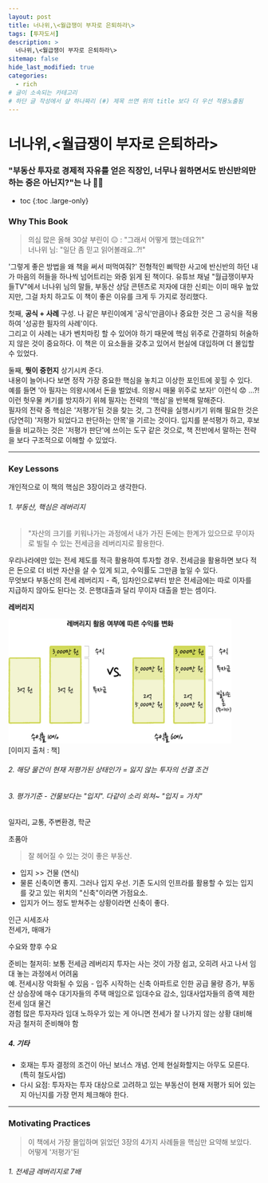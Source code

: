 ```yaml
---
layout: post
title: 너나위,\<월급쟁이 부자로 은퇴하라\> 
tags: [투자도서]
description: >
  너나위,\<월급쟁이 부자로 은퇴하라\> 
sitemap: false
hide_last_modified: true
categories:
  - rich
# 글이 소속되는 카테고리  
# 하단 글 작성에서 샾 하나짜리 (#) 제목 쓰면 위의 title 보다 더 우선 적용노출됨  
---
```


# 너나위,\<월급쟁이 부자로 은퇴하라\>  

### "부동산 투자로 경제적 자유를 얻은 직장인, 너무나 원하면서도 반신반의만 하는 중은 아닌지?"는 나 🤚🏼

* toc
{:toc .large-only}

### Why This Book
> 의심 많은 올해 30살 부린이 😑 : "그래서 어떻게 했는데요?!"  
> 너나위 님: "일단 좀 믿고 읽어볼래요..?!"

'그렇게 좋은 방법을 왜 책을 써서 떠먹여줘?' 전형적인 삐딱한 사고에 반신반의 하던 내가 마음의 허들을 하나씩 넘어트리는 와중 읽게 된 책이다. 유튜브 채널 "월급쟁이부자들TV"에서 너나위 님의 말들, 부동산 상담 콘텐츠로 저자에 대한 신뢰는 이미 매우 높았지만, 그걸 차치 하고도 이 책이 좋은 이유를 크게 두 가지로 정리했다.  

첫째, **공식 + 사례** 구성.
나 같은 부린이에게 '공식'만큼이나 중요한 것은 그 공식을 적용하여 '성공한 필자의 사례'이다.  
그리고 이 사례는 내가 벤치마킹 할 수 있어야 하기 때문에 핵심 위주로 간결하되 허술하지 않은 것이 중요하다. 이 책은 이 요소들을 갖추고 있어서 현실에 대입하며 더 몰입할 수 있었다.  

둘째, **뭣이 중헌지** 상기시켜 준다.  
내용이 늘어나다 보면 정작 가장 중요한 핵심을 놓치고 이상한 포인트에 꽂힐 수 있다. 예를 들면 '아 필자는 의왕시에서 돈을 벌었네. 의왕시 매물 위주로 보자!' 이런식 😟 ...?!  이런 헛우물 켜기를 방지하기 위헤 필자는 전략의 '핵심'을 반복해 말해준다.  
필자의 전략 중 핵심은 '저평가'된 것을 찾는 것, 그 전략을 실행시키기 위해 필요한 것은 (당연히) '저평가 되었다고 판단하는 안목'을 기르는 것이다. 입지를 분석평가 하고, 후보들을 비교하는 것은 '저평가 판단'에 쓰이는 도구 같은 것으로, 책 전반에서 말하는 전략을 보다 구조적으로 이해할 수 있었다.  

---

### Key Lessons  
개인적으로 이 책의 핵심은 3장이라고 생각한다.


###### 1. 부동산, 핵심은 레버리지  
> "자산의 크기를 키워나가는 과정에서 내가 가진 돈에는 한계가 있으므로 무이자로 빌릴 수 있는 전세금을 레버리지로 활용한다. 

우리나라에만 있는 전세 제도를 적극 활용하여 투자할 경우. 전세금을 활용하면 보다 적은 돈으로 더 비싼 자산을 살 수 있게 되고, 수익률도 그만큼 높일 수 있다.  
무엇보다 부동산의 전세 레버리지 - 즉, 임차인으로부터 받은 전세금에는 따로 이자를 지급하지 않아도 된다는 것. 은행대출과 달리 무이자 대출을 받는 셈이다.  

**레버리지**

<div class="main_center">
    <div>
      <img src= "/assets/img/wolbu-01.jpeg" style="width: auto; height: 250px;"> 
      <figcaption>[이미지 출처 : 책]</figcaption>
    </div>
</div>


###### 2. 해당 물건이 현재 저평가된 상태인가 = 잃지 않는 투자의 선결 조건  



###### 3. 평가기준 - 건물보다는 "입지". 다같이 소리 외쳐~ "입지 = 가치"  

일자리, 교통, 주변환경, 학군  

초품아 

> 잘 헤어질 수 있는 것이 좋은 부동산.  

* 입지 >> 건물 (연식) 
* 물론 신축이면 좋지. 그러나 입지 우선. 기존 도시의 인프라를 활용할 수 있는 입지를 갖고 있는 위치의 "신축"이라면 가점요소. 
* 입지가 어느 정도 받쳐주는 상황이라면 신축이 좋다.  

인근 시세조사  
전세가, 매매가  

수요와 향후 수요  

준비는 철저히: 보통 전세금 레버리지 투자는 사는 것이 가장 쉽고, 오히려 사고 나서 임대 놓는 과정에서 어려움  
예. 전세시장 악화될 수 있음 - 입주 시작하는 신축 아파트로 인한 공급 물량 증가, 부동산 상승장에 매수 대기자들의 주택 매임으로 임대수요 감소, 임대사업자들의 증액 제한 전세 임대 물건   
경험 많은 투자자라 임대 노하우가 있는 게 아니면 전세가 잘 나가지 않는 상황 대비해 자금 철저히 준비해야 함  

##### 4. 기타  
- 호재는 투자 결정의 조건이 아닌 보너스 개념. 언제 현실화할지는 아무도 모른다. (특히 철도사업)  
- 다시 요점: 투자자는 투자 대상으로 고려하고 있는 부동산이 현재 저평가 되어 있는지 아닌지를 가장 먼저 체크해야 한다. 

---

### Motivating Practices
> 이 책에서 가장 몰입하며 읽었던 3장의 4가지 사례들을 핵심만 요약해 보았다.  
> 어떻게 '저평가'된

###### 1. 전세금 레버리지로 7배